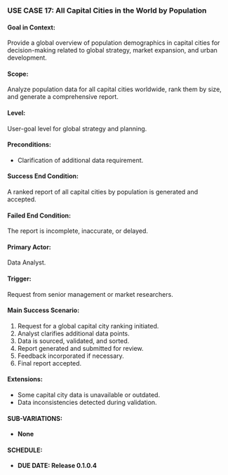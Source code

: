 ### USE CASE 17: **All Capital Cities in the World by Population**

#### **Goal in Context**:
Provide a global overview of population demographics in capital cities for decision-making related to global strategy, market expansion, and urban development.

#### **Scope**:
Analyze population data for all capital cities worldwide, rank them by size, and generate a comprehensive report.

#### **Level**:
User-goal level for global strategy and planning.

#### **Preconditions**:
- Clarification of additional data requirement.

#### **Success End Condition**:
A ranked report of all capital cities by population is generated and accepted.

#### **Failed End Condition**:
The report is incomplete, inaccurate, or delayed.

#### **Primary Actor**:
Data Analyst.

#### **Trigger**:
Request from senior management or market researchers.

#### **Main Success Scenario**:
1. Request for a global capital city ranking initiated.
2. Analyst clarifies additional data points.
3. Data is sourced, validated, and sorted.
4. Report generated and submitted for review.
5. Feedback incorporated if necessary.
6. Final report accepted.

#### **Extensions**:
- Some capital city data is unavailable or outdated.
- Data inconsistencies detected during validation.

#### **SUB-VARIATIONS**:
- **None**

#### **SCHEDULE**:
- **DUE DATE: Release 0.1.0.4**
